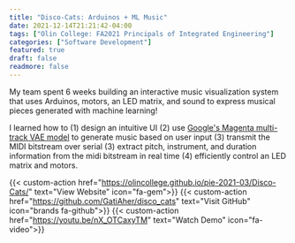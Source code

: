 ```yaml
---
title: "Disco-Cats: Arduinos + ML Music"
date: 2021-12-14T21:21:42-04:00
tags: ["Olin College: FA2021 Principals of Integrated Engineering"]
categories: ["Software Development"]
featured: true
draft: false
readmore: false
---
```


My team spent 6 weeks building an interactive music visualization system that uses Arduinos, motors, an LED matrix, and sound to express musical pieces generated with machine learning!

I learned how to (1) design an intuitive UI (2) use [Google's Magenta multi-track VAE model](https://magenta.tensorflow.org/multitrack) to generate music based on user input (3) transmit the MIDI bitstream over serial (3) extract pitch, instrument, and duration information from the midi bitstream in real time (4) efficiently control an LED matrix and motors.

{{< custom-action href="https://olincollege.github.io/pie-2021-03/Disco-Cats/" text="View Website" icon="fa-gem">}}
{{< custom-action href="https://github.com/GatiAher/disco_cats" text="Visit GitHub" icon="brands fa-github">}}
{{< custom-action href="https://youtu.be/nX_OTCaxyTM" text="Watch Demo" icon="fa-video">}}

<!--more-->
